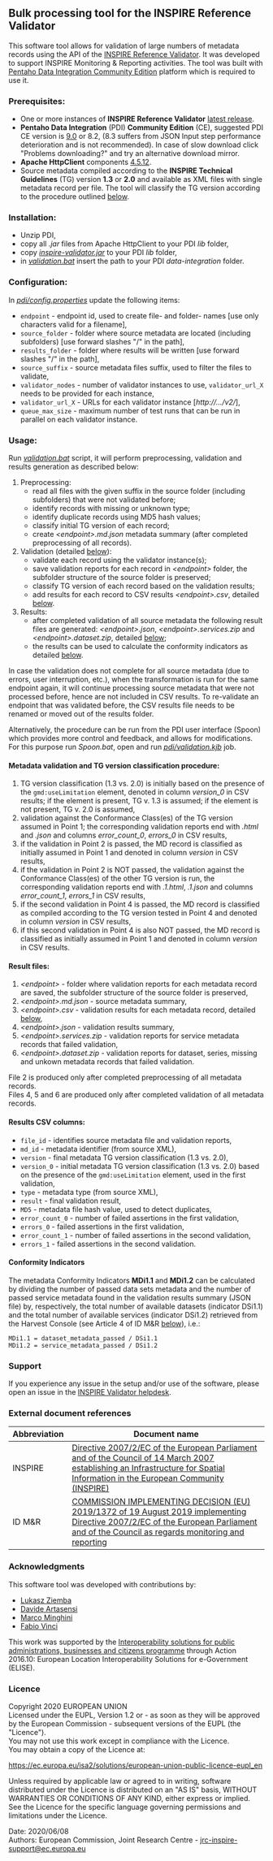 ## Bulk processing tool for the INSPIRE Reference Validator
This software tool allows for validation of large numbers of metadata records using the API of the [INSPIRE Reference Validator](https://inspire.ec.europa.eu/validator/about/). It was developed to support INSPIRE Monitoring & Reporting activities. The tool was built with [Pentaho Data Integration Community Edition](https://community.hitachivantara.com/s/article/data-integration-kettle) platform which is required to use it.

### Prerequisites:
- One or more instances of **INSPIRE Reference Validator** [latest release](https://github.com/inspire-eu-validation/community/releases/latest).
- **Pentaho Data Integration** (PDI) **Community Edition** (CE), suggested PDI CE version is [9.0](https://sourceforge.net/projects/pentaho/files/Pentaho%209.0/client-tools/pdi-ce-9.0.0.0-423.zip/download) or 8.2, (8.3 suffers from JSON Input step performance deterioration and is not recommended). In case of slow download click "Problems downloading?" and try an alternative download mirror.
- **Apache HttpClient** components [4.5.12](https://downloads.apache.org/httpcomponents/httpclient/binary/httpcomponents-client-4.5.12-bin.zip).
- Source metadata compiled according to the **INSPIRE Technical Guidelines** (TG) version **1.3** or **2.0** and available as XML files with single metadata record per file. The tool will classify the TG version according to the procedure outlined [below](#metadata-validation-and-tg-version-classification-procedure). 

### Installation:
- Unzip PDI,
- copy all *.jar* files from Apache HttpClient to your PDI *lib* folder,
- copy [*inspire-validator.jar*](inspire-validator.jar) to your PDI *lib* folder,
- in [*validation.bat*](validation.bat) insert the path to your PDI *data-integration* folder.

### Configuration:
In [*pdi/config.properties*](pdi/config.properties) update the following items:
- `endpoint` - endpoint id, used to create file- and folder- names [use only characters valid for a filename],
- `source_folder` - folder where source metadata are located (including subfolders) [use forward slashes "/" in the path],
- `results_folder` - folder where results will be written [use forward slashes "/" in the path],
- `source_suffix` - source metadata files suffix, used to filter the files to validate,
- `validator_nodes` - number of validator instances to use, `validator_url_X` needs to be provided for each instance,
- `validator_url_X` - URLs for each validator instance [*http://.../v2/*],
- `queue_max_size` - maximum number of test runs that can be run in parallel on each validator instance.

### Usage:
Run [*validation.bat*](validation.bat) script, it will perform preprocessing, validation and results generation as described below:
1. Preprocessing:
   - read all files with the given suffix in the source folder (including subfolders) that were not validated before;
   - identify records with missing or unknown type;
   - identify duplicate records using MD5 hash values;
   - classify initial TG version of each record; 
   - create *\<endpoint\>.md.json* metadata summary (after completed preprocessing of all records).
2. Validation (detailed [below](#metadata-validation-and-tg-version-classification-procedure)):
   - validate each record using the validator instance(s);
   - save validation reports for each record in *\<endpoint\>* folder, the subfolder structure of the source folder is preserved;
   - classify TG version of each record based on the validation results;
   - add results for each record to CSV results *\<endpoint\>.csv*, detailed [below](#results-csv-columns).
3. Results:
   - after completed validation of all source metadata the following result files are generated: *\<endpoint\>.json*, *\<endpoint\>.services.zip* and *\<endpoint\>.dataset.zip*, detailed [below](#result-files);
   - the results can be used to calculate the conformity indicators as detailed [below](#conformity-indicators).

In case the validation does not complete for all source metadata (due to errors, user interruption, etc.), when the transformation is run for the same endpoint again, it will continue processing source metadata that were not processed before, hence are not included in CSV results. To re-validate an endpoint that was validated before, the CSV results file needs to be renamed or moved out of the results folder.  

Alternatively, the procedure can be run from the PDI user interface (Spoon) which provides more control and feedback, and allows for modifications. For this purpose run *Spoon.bat*, open and run [*pdi/validation.kjb*](pdi/validation.kjb) job.

#### Metadata validation and TG version classification procedure:
1. TG version classification (1.3 vs. 2.0) is initially based on the presence of the `gmd:useLimitation` element, denoted in column *version_0* in CSV results; if the element is present, TG v. 1.3 is assumed; if the element is not present, TG v. 2.0 is assumed,
2. validation against the Conformance Class(es) of the TG version assumed in Point 1; the corresponding validation reports end with *.html* and *.json* and columns *error_count_0*, *errors_0* in CSV results,
3. if the validation in Point 2 is passed, the MD record is classified as initially assumed  in Point 1 and denoted in column *version* in CSV results,
4. if the validation in Point 2 is NOT passed, the validation against the Conformance Class(es) of the other TG version is run, the corresponding validation reports end with *.1.html*, *.1.json* and columns *error_count_1*, *errors_1* in CSV results,
5. if the second validation in Point 4 is passed, the MD record is classified as compiled according to the TG version tested in Point 4 and denoted in column *version* in CSV results,
6. if this second validation in Point 4 is also NOT passed, the MD record is classified as initially assumed in Point 1 and denoted in column *version* in CSV results.

#### Result files:
1. *\<endpoint\>* - folder where validation reports for each metadata record are saved, the subfolder structure of the source folder is preserved,
2. *\<endpoint\>.md.json* - source metadata summary,
3. *\<endpoint\>.csv* - validation results for each metadata record, detailed [below](#results-csv-columns),
4. *\<endpoint\>.json* - validation results summary,
5. *\<endpoint\>.services.zip* - validation reports for service metadata records that failed validation,
6. *\<endpoint\>.dataset.zip* - validation reports for dataset, series, missing and unkown metadata records that failed validation.

File 2 is produced only after completed preprocessing of all metadata records.  
Files 4, 5 and 6 are produced only after completed validation of all metadata records.

#### Results CSV columns:
- `file_id` - identifies source metadata file and validation reports,
- `md_id` - metadata identifier (from source XML),
- `version` - final metadata TG version classification (1.3 vs. 2.0),
- `version_0` - initial metadata TG version classification (1.3 vs. 2.0) based on the presence of the `gmd:useLimitation` element, used in the first validation,
- `type` - metadata type (from source XML),
- `result` - final validation result,
- `MD5` - metadata file hash value, used to detect duplicates,
- `error_count_0` - number of failed assertions in the first validation,
- `errors_0` - failed assertions in the first validation,
- `error_count_1` - number of failed assertions in the second validation,
- `errors_1` - failed assertions in the second validation.

#### Conformity Indicators
The metadata Conformity Indicators **MDi1.1** and **MDi1.2** can be calculated by dividing the number of passed data sets metadata and the number of passed service metadata found in the validation results summary (JSON file) by, respectively, the total number of available datasets (indicator DSi1.1) and the total number of available services (indicator DSi1.2) retrieved from the Harvest Console (see Article 4 of ID M&R [below](#external-document-references)), i.e.:
```
MDi1.1 = dataset_metadata_passed / DSi1.1
MDi1.2 = service_metadata_passed / DSi1.2
```

### Support
If you experience any issue in the setup and/or use of the software, please open an issue in the [INSPIRE Validator helpdesk](https://github.com/inspire-eu-validation/community/issues/new/choose).

### External document references

| Abbreviation | Document name                       |
| ------------ | ----------------------------------- |
| INSPIRE | [Directive 2007/2/EC of the European Parliament and of the Council of 14 March 2007 establishing an Infrastructure for Spatial Information in the European Community (INSPIRE)](http://eur-lex.europa.eu/legal-content/EN/TXT/PDF/?uri=CELEX:32007L0002&from=EN) |
| ID M&R | [COMMISSION IMPLEMENTING DECISION (EU) 2019/1372 of 19 August 2019 implementing Directive  2007/2/EC of  the  European Parliament and  of  the  Council as  regards monitoring and reporting](https://eur-lex.europa.eu/legal-content/EN/TXT/PDF/?uri=CELEX:32019D1372&from=EN) |

### Acknowledgments
This software tool was developed with contributions by:
- [Lukasz Ziemba](https://github.com/ukiz)
- [Davide Artasensi](https://github.com/dartasensi)
- [Marco Minghini](https://github.com/MarcoMinghini)
- [Fabio Vinci](https://github.com/fabiovin)

This work was supported by the [Interoperability solutions for public administrations, businesses and citizens programme](http://ec.europa.eu/isa2) through Action 2016.10: European Location Interoperability Solutions for e-Government (ELISE).

### Licence
Copyright 2020 EUROPEAN UNION  
Licensed under the EUPL, Version 1.2 or - as soon as they will be approved by the European Commission - subsequent versions of the EUPL (the "Licence").  
You may not use this work except in compliance with the Licence.  
You may obtain a copy of the Licence at:

https://ec.europa.eu/isa2/solutions/european-union-public-licence-eupl_en

Unless required by applicable law or agreed to in writing, software distributed under the Licence is distributed on an "AS IS" basis, WITHOUT WARRANTIES OR CONDITIONS OF ANY KIND, either express or implied.  
See the Licence for the specific language governing permissions and limitations under the Licence.

Date: 2020/06/08  
Authors: European Commission, Joint Research Centre - jrc-inspire-support@ec.europa.eu
